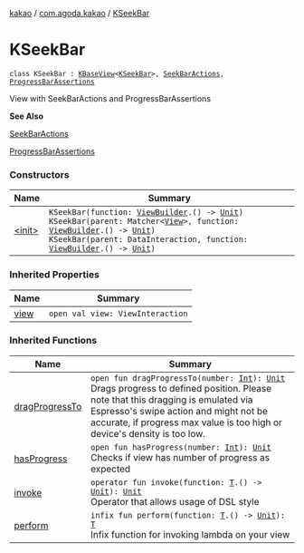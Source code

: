 [kakao](../../index.md) / [com.agoda.kakao](../index.md) / [KSeekBar](./index.md)

# KSeekBar

`class KSeekBar : `[`KBaseView`](../-k-base-view/index.md)`<`[`KSeekBar`](./index.md)`>, `[`SeekBarActions`](../-seek-bar-actions/index.md)`, `[`ProgressBarAssertions`](../-progress-bar-assertions/index.md)

View with SeekBarActions and ProgressBarAssertions

**See Also**

[SeekBarActions](../-seek-bar-actions/index.md)

[ProgressBarAssertions](../-progress-bar-assertions/index.md)

### Constructors

| Name | Summary |
|---|---|
| [&lt;init&gt;](-init-.md) | `KSeekBar(function: `[`ViewBuilder`](../-view-builder/index.md)`.() -> `[`Unit`](https://kotlinlang.org/api/latest/jvm/stdlib/kotlin/-unit/index.html)`)`<br>`KSeekBar(parent: Matcher<`[`View`](https://developer.android.com/reference/android/view/View.html)`>, function: `[`ViewBuilder`](../-view-builder/index.md)`.() -> `[`Unit`](https://kotlinlang.org/api/latest/jvm/stdlib/kotlin/-unit/index.html)`)`<br>`KSeekBar(parent: DataInteraction, function: `[`ViewBuilder`](../-view-builder/index.md)`.() -> `[`Unit`](https://kotlinlang.org/api/latest/jvm/stdlib/kotlin/-unit/index.html)`)` |

### Inherited Properties

| Name | Summary |
|---|---|
| [view](../-k-base-view/view.md) | `open val view: ViewInteraction` |

### Inherited Functions

| Name | Summary |
|---|---|
| [dragProgressTo](../-seek-bar-actions/drag-progress-to.md) | `open fun dragProgressTo(number: `[`Int`](https://kotlinlang.org/api/latest/jvm/stdlib/kotlin/-int/index.html)`): `[`Unit`](https://kotlinlang.org/api/latest/jvm/stdlib/kotlin/-unit/index.html)<br>Drags progress to defined position. Please note that this dragging is emulated via Espresso's swipe action and might not be accurate, if progress max value is too high or device's density is too low. |
| [hasProgress](../-progress-bar-assertions/has-progress.md) | `open fun hasProgress(number: `[`Int`](https://kotlinlang.org/api/latest/jvm/stdlib/kotlin/-int/index.html)`): `[`Unit`](https://kotlinlang.org/api/latest/jvm/stdlib/kotlin/-unit/index.html)<br>Checks if view has number of progress as expected |
| [invoke](../-k-base-view/invoke.md) | `operator fun invoke(function: `[`T`](../-k-base-view/index.md#T)`.() -> `[`Unit`](https://kotlinlang.org/api/latest/jvm/stdlib/kotlin/-unit/index.html)`): `[`Unit`](https://kotlinlang.org/api/latest/jvm/stdlib/kotlin/-unit/index.html)<br>Operator that allows usage of DSL style |
| [perform](../-k-base-view/perform.md) | `infix fun perform(function: `[`T`](../-k-base-view/index.md#T)`.() -> `[`Unit`](https://kotlinlang.org/api/latest/jvm/stdlib/kotlin/-unit/index.html)`): `[`T`](../-k-base-view/index.md#T)<br>Infix function for invoking lambda on your view |
